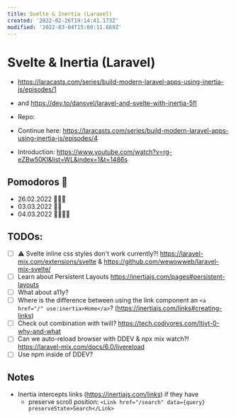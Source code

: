 ```yaml
---
title: Svelte & Inertia (Laravel)
created: '2022-02-26T19:14:41.173Z'
modified: '2022-03-04T15:00:11.689Z'
---
```


# Svelte & Inertia (Laravel)

- https://laracasts.com/series/build-modern-laravel-apps-using-inertia-js/episodes/1
- and https://dev.to/dansvel/laravel-and-svelte-with-inertia-5fl

- Repo: 

- Continue here: https://laracasts.com/series/build-modern-laravel-apps-using-inertia-js/episodes/4

- Introduction: https://www.youtube.com/watch?v=rg-eZBw50KI&list=WL&index=1&t=1486s

## Pomodoros 🍅

- 26.02.2022 🍅🍅🍅
- 03.03.2022 🍅🍅
- 04.03.2022 🍅🍅🍅🍅

## TODOs:

- [ ] ⚠️ Svelte inline css styles don't work currently?! https://laravel-mix.com/extensions/svelte & https://github.com/wewowweb/laravel-mix-svelte/
- [ ] Learn about Persistent Layouts https://inertiajs.com/pages#persistent-layouts
- [ ] What about a11y?
- [ ] Where is the difference between using the link component an `<a href="/" use:inertia>Home</a>`? (https://inertiajs.com/links#creating-links)
- [ ] Check out combination with twill? https://tech.codivores.com/ltivt-0-why-and-what
- [ ] Can we auto-reload browser with DDEV & npx mix watch?! https://laravel-mix.com/docs/6.0/livereload 
- [ ] Use npm inside of DDEV? 

## Notes

- Inertia intercepts links (https://inertiajs.com/links) if they have
  - preserve scroll position: `<Link href="/search" data={query} preserveState>Search</Link>`
